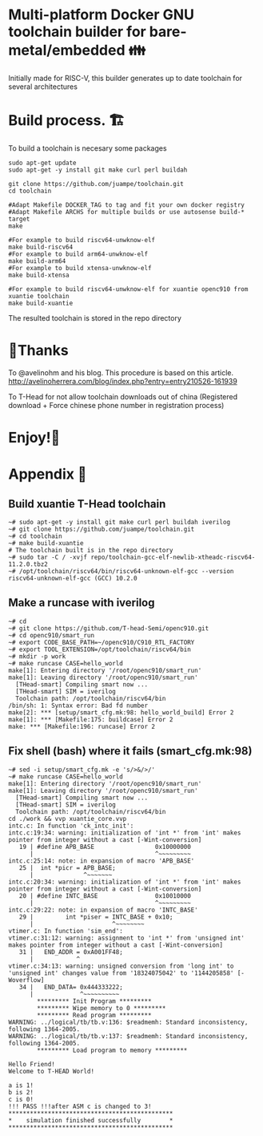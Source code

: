 # Multi-platform Docker GNU toolchain builder for bare-metal/embedded 👪
Initially made for RISC-V, this builder generates up to date toolchain for several architectures
# Build process. 🏗️

To build a toolchain is necesary some packages

```
sudo apt-get update
sudo apt-get -y install git make curl perl buildah

git clone https://github.com/juampe/toolchain.git
cd toolchain

#Adapt Makefile DOCKER_TAG to tag and fit your own docker registry
#Adapt Makefile ARCHS for multiple builds or use autosense build-* target
make

#For example to build riscv64-unwknow-elf
make build-riscv64
#For example to build arm64-unwknow-elf
make build-arm64
#For example to build xtensa-unwknow-elf
make build-xtensa

#For example to build riscv64-unwknow-elf for xuantie openc910 from xuantie toolchain
make build-xuantie
```

The resulted toolchain is stored in the repo directory

# 🙏Thanks 
To @avelinohm and his blog.
This procedure is based on this article.
http://avelinoherrera.com/blog/index.php?entry=entry210526-161939

To T-Head for not allow toolchain downloads out of china (Registered download + Force chinese phone number in registration process)

# Enjoy!🍿
# Appendix 🎁
## Build xuantie T-Head toolchain
```
~# sudo apt-get -y install git make curl perl buildah iverilog
~# git clone https://github.com/juampe/toolchain.git
~# cd toolchain
~# make build-xuantie
# The toolchain built is in the repo directory
~# sudo tar -C / -xvjf repo/toolchain-gcc-elf-newlib-xtheadc-riscv64-11.2.0.tbz2
~# /opt/toolchain/riscv64/bin/riscv64-unknown-elf-gcc --version
riscv64-unknown-elf-gcc (GCC) 10.2.0
```
## Make a runcase with iverilog
```
~# cd
~# git clone https://github.com/T-head-Semi/openc910.git
~# cd openc910/smart_run
~# export CODE_BASE_PATH=~/openc910/C910_RTL_FACTORY
~# export TOOL_EXTENSION=/opt/toolchain/riscv64/bin
~# mkdir -p work
~# make runcase CASE=hello_world 
make[1]: Entering directory '/root/openc910/smart_run'
make[1]: Leaving directory '/root/openc910/smart_run'
  [THead-smart] Compiling smart now ...
  [THead-smart] SIM = iverilog
  Toolchain path: /opt/toolchain/riscv64/bin
/bin/sh: 1: Syntax error: Bad fd number
make[2]: *** [setup/smart_cfg.mk:98: hello_world_build] Error 2
make[1]: *** [Makefile:175: buildcase] Error 2
make: *** [Makefile:196: runcase] Error 2
```
## Fix shell (bash) where it fails (smart_cfg.mk:98)
```
~# sed -i setup/smart_cfg.mk -e 's/>&/>/'
~# make runcase CASE=hello_world
make[1]: Entering directory '/root/openc910/smart_run'
make[1]: Leaving directory '/root/openc910/smart_run'
  [THead-smart] Compiling smart now ... 
  [THead-smart] SIM = iverilog
  Toolchain path: /opt/toolchain/riscv64/bin
cd ./work && vvp xuantie_core.vvp 
intc.c: In function 'ck_intc_init':
intc.c:19:34: warning: initialization of 'int *' from 'int' makes pointer from integer without a cast [-Wint-conversion]
   19 | #define APB_BASE                 0x10000000
      |                                  ^~~~~~~~~~
intc.c:25:14: note: in expansion of macro 'APB_BASE'
   25 |  int *picr = APB_BASE;
      |              ^~~~~~~~
intc.c:20:34: warning: initialization of 'int *' from 'int' makes pointer from integer without a cast [-Wint-conversion]
   20 | #define INTC_BASE                0x10010000
      |                                  ^~~~~~~~~~
intc.c:29:22: note: in expansion of macro 'INTC_BASE'
   29 |         int *piser = INTC_BASE + 0x10;
      |                      ^~~~~~~~~
vtimer.c: In function 'sim_end':
vtimer.c:31:12: warning: assignment to 'int *' from 'unsigned int' makes pointer from integer without a cast [-Wint-conversion]
   31 |   END_ADDR = 0xA001FF48;
      |            ^
vtimer.c:34:13: warning: unsigned conversion from 'long int' to 'unsigned int' changes value from '18324075042' to '1144205858' [-Woverflow]
   34 |   END_DATA= 0x444333222;
      |             ^~~~~~~~~~~
        ********* Init Program *********
        ********* Wipe memory to 0 *********
        ********* Read program *********
WARNING: ../logical/tb/tb.v:136: $readmemh: Standard inconsistency, following 1364-2005.
WARNING: ../logical/tb/tb.v:137: $readmemh: Standard inconsistency, following 1364-2005.
        ********* Load program to memory *********

Hello Friend!
Welcome to T-HEAD World!

a is 1!
b is 2!
c is 0!
!!! PASS !!!after ASM c is changed to 3!
**********************************************
*    simulation finished successfully        *
**********************************************

```


